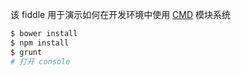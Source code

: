 该 fiddle 用于演示如何在开发环境中使用 [CMD](https://github.com/seajs/seajs/issues/242) 模块系统

```sh
$ bower install
$ npm install
$ grunt
# 打开 console
```
